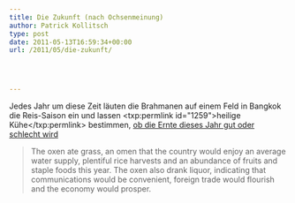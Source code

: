 ```yaml
---
title: Die Zukunft (nach Ochsenmeinung)
author: Patrick Kollitsch
type: post
date: 2011-05-13T16:59:34+00:00
url: /2011/05/die-zukunft/




---
```

Jedes Jahr um diese Zeit l&auml;uten die Brahmanen auf einem Feld in Bangkok die Reis-Saison ein und lassen <txp:permlink id="1259">heilige K&uuml;he</txp:permlink> bestimmen, [ob die Ernte dieses Jahr gut oder schlecht wird][1]

> The oxen ate grass, an omen that the country would enjoy an average water supply, plentiful rice harvests and an abundance of fruits and staple foods this year. The oxen also drank liquor, indicating that communications would be convenient, foreign trade would flourish and the economy would prosper.

 [1]: http://www.bangkokpost.com/news/local/236853/abundance-of-food-rice-yields-predicted